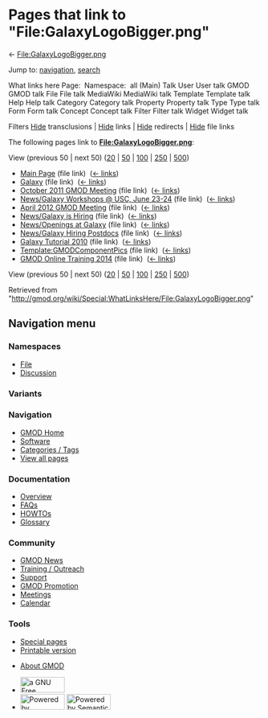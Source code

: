 <div id="mw-page-base" class="noprint">

</div>

<div id="mw-head-base" class="noprint">

</div>

<div id="content" class="mw-body" role="main">

<span id="top"></span>

<div id="mw-js-message" style="display:none;">

</div>



# <span dir="auto">Pages that link to "File:GalaxyLogoBigger.png"</span>

<div id="bodyContent">

<div id="contentSub">

←
[File:GalaxyLogoBigger.png](/wiki/File:GalaxyLogoBigger.png "File:GalaxyLogoBigger.png")

</div>

<div id="jump-to-nav" class="mw-jump">

Jump to: [navigation](#mw-navigation), [search](#p-search)

</div>

<div id="mw-content-text">

What links here Page:  Namespace:  all (Main) Talk User User talk GMOD
GMOD talk File File talk MediaWiki MediaWiki talk Template Template talk
Help Help talk Category Category talk Property Property talk Type Type
talk Form Form talk Concept Concept talk Filter Filter talk Widget
Widget talk

Filters
[Hide](/mediawiki/index.php?title=Special:WhatLinksHere/File:GalaxyLogoBigger.png&hidetrans=1 "Special:WhatLinksHere/File:GalaxyLogoBigger.png")
transclusions \|
[Hide](/mediawiki/index.php?title=Special:WhatLinksHere/File:GalaxyLogoBigger.png&hidelinks=1 "Special:WhatLinksHere/File:GalaxyLogoBigger.png")
links \|
[Hide](/mediawiki/index.php?title=Special:WhatLinksHere/File:GalaxyLogoBigger.png&hideredirs=1 "Special:WhatLinksHere/File:GalaxyLogoBigger.png")
redirects \|
[Hide](/mediawiki/index.php?title=Special:WhatLinksHere/File:GalaxyLogoBigger.png&hideimages=1 "Special:WhatLinksHere/File:GalaxyLogoBigger.png")
file links

The following pages link to
**[File:GalaxyLogoBigger.png](/wiki/File:GalaxyLogoBigger.png "File:GalaxyLogoBigger.png")**:

View (previous 50 \| next 50)
([20](/mediawiki/index.php?title=Special:WhatLinksHere/File:GalaxyLogoBigger.png&limit=20 "Special:WhatLinksHere/File:GalaxyLogoBigger.png")
\|
[50](/mediawiki/index.php?title=Special:WhatLinksHere/File:GalaxyLogoBigger.png&limit=50 "Special:WhatLinksHere/File:GalaxyLogoBigger.png")
\|
[100](/mediawiki/index.php?title=Special:WhatLinksHere/File:GalaxyLogoBigger.png&limit=100 "Special:WhatLinksHere/File:GalaxyLogoBigger.png")
\|
[250](/mediawiki/index.php?title=Special:WhatLinksHere/File:GalaxyLogoBigger.png&limit=250 "Special:WhatLinksHere/File:GalaxyLogoBigger.png")
\|
[500](/mediawiki/index.php?title=Special:WhatLinksHere/File:GalaxyLogoBigger.png&limit=500 "Special:WhatLinksHere/File:GalaxyLogoBigger.png"))

- [Main Page](/wiki/Main_Page "Main Page") (file link) ‎
  <span class="mw-whatlinkshere-tools">([←
  links](/mediawiki/index.php?title=Special:WhatLinksHere&target=Main+Page "Special:WhatLinksHere"))</span>
- [Galaxy](/wiki/Galaxy "Galaxy") (file link) ‎
  <span class="mw-whatlinkshere-tools">([←
  links](/mediawiki/index.php?title=Special:WhatLinksHere&target=Galaxy "Special:WhatLinksHere"))</span>
- [October 2011 GMOD
  Meeting](/wiki/October_2011_GMOD_Meeting "October 2011 GMOD Meeting")
  (file link) ‎ <span class="mw-whatlinkshere-tools">([←
  links](/mediawiki/index.php?title=Special:WhatLinksHere&target=October+2011+GMOD+Meeting "Special:WhatLinksHere"))</span>
- [News/Galaxy Workshops @ USC, June
  23-24](/wiki/News/Galaxy_Workshops_@_USC,_June_23-24 "News/Galaxy Workshops @ USC, June 23-24")
  (file link) ‎ <span class="mw-whatlinkshere-tools">([←
  links](/mediawiki/index.php?title=Special:WhatLinksHere&target=News%2FGalaxy+Workshops+%40+USC%2C+June+23-24 "Special:WhatLinksHere"))</span>
- [April 2012 GMOD
  Meeting](/wiki/April_2012_GMOD_Meeting "April 2012 GMOD Meeting")
  (file link) ‎ <span class="mw-whatlinkshere-tools">([←
  links](/mediawiki/index.php?title=Special:WhatLinksHere&target=April+2012+GMOD+Meeting "Special:WhatLinksHere"))</span>
- [News/Galaxy is
  Hiring](/wiki/News/Galaxy_is_Hiring "News/Galaxy is Hiring") (file
  link) ‎ <span class="mw-whatlinkshere-tools">([←
  links](/mediawiki/index.php?title=Special:WhatLinksHere&target=News%2FGalaxy+is+Hiring "Special:WhatLinksHere"))</span>
- [News/Openings at
  Galaxy](/wiki/News/Openings_at_Galaxy "News/Openings at Galaxy") (file
  link) ‎ <span class="mw-whatlinkshere-tools">([←
  links](/mediawiki/index.php?title=Special:WhatLinksHere&target=News%2FOpenings+at+Galaxy "Special:WhatLinksHere"))</span>
- [News/Galaxy Hiring
  Postdocs](/wiki/News/Galaxy_Hiring_Postdocs "News/Galaxy Hiring Postdocs")
  (file link) ‎ <span class="mw-whatlinkshere-tools">([←
  links](/mediawiki/index.php?title=Special:WhatLinksHere&target=News%2FGalaxy+Hiring+Postdocs "Special:WhatLinksHere"))</span>
- [Galaxy Tutorial
  2010](/wiki/Galaxy_Tutorial_2010 "Galaxy Tutorial 2010") (file link) ‎
  <span class="mw-whatlinkshere-tools">([←
  links](/mediawiki/index.php?title=Special:WhatLinksHere&target=Galaxy+Tutorial+2010 "Special:WhatLinksHere"))</span>
- [Template:GMODComponentPics](/wiki/Template:GMODComponentPics "Template:GMODComponentPics")
  (file link) ‎ <span class="mw-whatlinkshere-tools">([←
  links](/mediawiki/index.php?title=Special:WhatLinksHere&target=Template%3AGMODComponentPics "Special:WhatLinksHere"))</span>
- [GMOD Online Training
  2014](/wiki/GMOD_Online_Training_2014 "GMOD Online Training 2014")
  (file link) ‎ <span class="mw-whatlinkshere-tools">([←
  links](/mediawiki/index.php?title=Special:WhatLinksHere&target=GMOD+Online+Training+2014 "Special:WhatLinksHere"))</span>

View (previous 50 \| next 50)
([20](/mediawiki/index.php?title=Special:WhatLinksHere/File:GalaxyLogoBigger.png&limit=20 "Special:WhatLinksHere/File:GalaxyLogoBigger.png")
\|
[50](/mediawiki/index.php?title=Special:WhatLinksHere/File:GalaxyLogoBigger.png&limit=50 "Special:WhatLinksHere/File:GalaxyLogoBigger.png")
\|
[100](/mediawiki/index.php?title=Special:WhatLinksHere/File:GalaxyLogoBigger.png&limit=100 "Special:WhatLinksHere/File:GalaxyLogoBigger.png")
\|
[250](/mediawiki/index.php?title=Special:WhatLinksHere/File:GalaxyLogoBigger.png&limit=250 "Special:WhatLinksHere/File:GalaxyLogoBigger.png")
\|
[500](/mediawiki/index.php?title=Special:WhatLinksHere/File:GalaxyLogoBigger.png&limit=500 "Special:WhatLinksHere/File:GalaxyLogoBigger.png"))

</div>

<div class="printfooter">

Retrieved from
"<http://gmod.org/wiki/Special:WhatLinksHere/File:GalaxyLogoBigger.png>"

</div>

<div id="catlinks" class="catlinks catlinks-allhidden">

</div>

<div class="visualClear">

</div>

</div>

</div>

<div id="mw-navigation">

## Navigation menu

<div id="mw-head">



<div id="left-navigation">

<div id="p-namespaces" class="vectorTabs" role="navigation"
aria-labelledby="p-namespaces-label">

### Namespaces

- <span id="ca-nstab-image"><a href="/wiki/File:GalaxyLogoBigger.png" accesskey="c"
  title="View the file page [c]">File</a></span>
- <span id="ca-talk"><a
  href="/mediawiki/index.php?title=File_talk:GalaxyLogoBigger.png&amp;action=edit&amp;redlink=1"
  accesskey="t"
  title="Discussion about the content page [t]">Discussion</a></span>

</div>

<div id="p-variants" class="vectorMenu emptyPortlet" role="navigation"
aria-labelledby="p-variants-label">

### 

### Variants[](#)

<div class="menu">

</div>

</div>

</div>

<div id="right-navigation">





</div>



</div>

</div>

</div>

<div id="mw-panel">

<div id="p-logo" role="banner">

<a href="/wiki/Main_Page"
style="background-image: url(http://gmod.org/images/GMOD-cogs.png);"
title="Visit the main page"></a>

</div>

<div id="p-Navigation" class="portal" role="navigation"
aria-labelledby="p-Navigation-label">

### Navigation

<div class="body">

- <span id="n-GMOD-Home">[GMOD Home](/wiki/Main_Page)</span>
- <span id="n-Software">[Software](/wiki/GMOD_Components)</span>
- <span id="n-Categories-.2F-Tags">[Categories /
  Tags](/wiki/Categories)</span>
- <span id="n-View-all-pages">[View all
  pages](/wiki/Special:AllPages)</span>

</div>

</div>

<div id="p-Documentation" class="portal" role="navigation"
aria-labelledby="p-Documentation-label">

### Documentation

<div class="body">

- <span id="n-Overview">[Overview](/wiki/Overview)</span>
- <span id="n-FAQs">[FAQs](/wiki/Category:FAQ)</span>
- <span id="n-HOWTOs">[HOWTOs](/wiki/Category:HOWTO)</span>
- <span id="n-Glossary">[Glossary](/wiki/Glossary)</span>

</div>

</div>

<div id="p-Community" class="portal" role="navigation"
aria-labelledby="p-Community-label">

### Community

<div class="body">

- <span id="n-GMOD-News">[GMOD News](/wiki/GMOD_News)</span>
- <span id="n-Training-.2F-Outreach">[Training /
  Outreach](/wiki/Training_and_Outreach)</span>
- <span id="n-Support">[Support](/wiki/Support)</span>
- <span id="n-GMOD-Promotion">[GMOD
  Promotion](/wiki/GMOD_Promotion)</span>
- <span id="n-Meetings">[Meetings](/wiki/Meetings)</span>
- <span id="n-Calendar">[Calendar](/wiki/Calendar)</span>

</div>

</div>

<div id="p-tb" class="portal" role="navigation"
aria-labelledby="p-tb-label">

### Tools

<div class="body">

- <span id="t-specialpages"><a href="/wiki/Special:SpecialPages" accesskey="q"
  title="A list of all special pages [q]">Special pages</a></span>
- <span id="t-print"><a
  href="/mediawiki/index.php?title=Special:WhatLinksHere/File:GalaxyLogoBigger.png&amp;printable=yes"
  rel="alternate" accesskey="p"
  title="Printable version of this page [p]">Printable version</a></span>

</div>

</div>

</div>

</div>

<div id="footer" role="contentinfo">

- <span id="footer-places-about">[About
  GMOD](/wiki/GMOD:About "GMOD:About")</span>

<!-- -->

- <span id="footer-copyrightico">[<img src="http://www.gnu.org/graphics/gfdl-logo-small.png" width="88"
  height="31" alt="a GNU Free Documentation License" />](http://www.gnu.org/licenses/fdl-1.3.html)</span>
- <span id="footer-poweredbyico">[<img src="/mediawiki/skins/common/images/poweredby_mediawiki_88x31.png"
  width="88" height="31" alt="Powered by MediaWiki" />](//www.mediawiki.org/)
  [<img
  src="/mediawiki/extensions/SemanticMediaWiki/includes/../resources/images/smw_button.png"
  width="88" height="31" alt="Powered by Semantic MediaWiki" />](https://www.semantic-mediawiki.org/wiki/Semantic_MediaWiki)</span>

<div style="clear:both">

</div>

</div>

